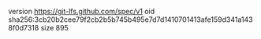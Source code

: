version https://git-lfs.github.com/spec/v1
oid sha256:3cb20b2cee79f2cb2b5b745b495e7d7d1410701413afe159d341a1438f0d7318
size 895
